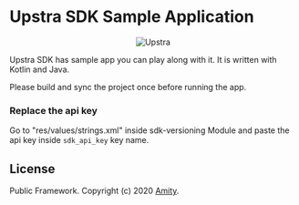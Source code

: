 # Upstra SDK Sample Application
<p align="center" >
  <img src="https://uploads-ssl.webflow.com/5ee51b71187c830280662208/5eec9a674479b0e4de630ac2_upstra-logo.svg" alt="Upstra" title="UpstraSDK">
</p>

Upstra SDK has sample app you can play along with it. It is written with Kotlin and Java.

Please build and sync the project once before running the app.

### Replace the api key
Go to "res/values/strings.xml" inside sdk-versioning Module and paste the api key inside `sdk_api_key` key name.

## License

Public Framework. Copyright (c) 2020 [Amity](https://ekoapp.com).
